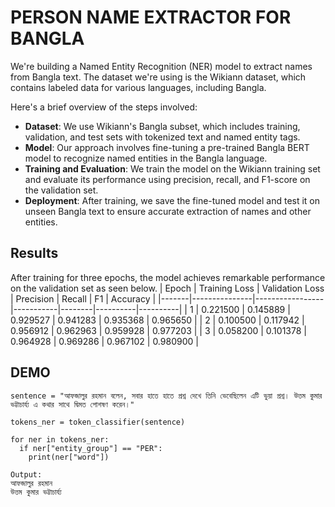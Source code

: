 # PERSON NAME EXTRACTOR FOR BANGLA

We're building a Named Entity Recognition (NER) model to extract names from Bangla text. The dataset we're using is the Wikiann dataset, which contains labeled data for various languages, including Bangla.

Here's a brief overview of the steps involved:

- **Dataset**: We use Wikiann's Bangla subset, which includes training, validation, and test sets with tokenized text and named entity tags.
- **Model**: Our approach involves fine-tuning a pre-trained Bangla BERT model to recognize named entities in the Bangla language.
- **Training and Evaluation**: We train the model on the Wikiann training set and evaluate its performance using precision, recall, and F1-score on the validation set.
- **Deployment**: After training, we save the fine-tuned model and test it on unseen Bangla text to ensure accurate extraction of names and other entities.

## Results

After training for three epochs, the model achieves remarkable performance on the validation set as seen below.
| Epoch | Training Loss | Validation Loss | Precision | Recall | F1 | Accuracy |
|-------|---------------|-----------------|-----------|--------|----------|----------|
| 1 | 0.221500 | 0.145889 | 0.929527 | 0.941283 | 0.935368 | 0.965650 |
| 2 | 0.100500 | 0.117942 | 0.956912 | 0.962963 | 0.959928 | 0.977203 |
| 3 | 0.058200 | 0.101378 | 0.964928 | 0.969286 | 0.967102 | 0.980900 |

## DEMO

```
sentence = "আফজালুর রহমান বলেন, সবার হাতে হাতে প্রশ্ন দেখে তিনি ভেবেছিলেন এটি ভুয়া প্রশ্ন। উত্তম কুমার ভট্টাচার্য্য এ কথার সাথে দ্বিমত পোশষণ করেন।"

tokens_ner = token_classifier(sentence)

for ner in tokens_ner:
  if ner["entity_group"] == "PER":
    print(ner["word"])
```

```
Output:
আফজালুর রহমান
উত্তম কুমার ভট্টাচার্য্য
```
